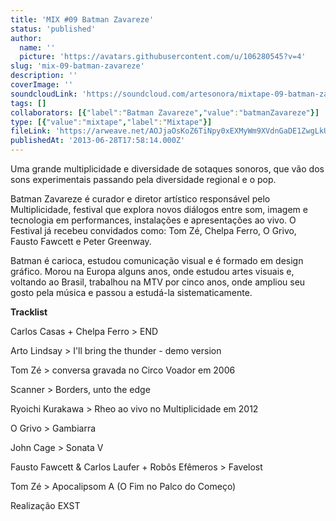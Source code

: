 ```yaml
---
title: 'MIX #09 Batman Zavareze'
status: 'published'
author:
  name: ''
  picture: 'https://avatars.githubusercontent.com/u/106280545?v=4'
slug: 'mix-09-batman-zavareze'
description: ''
coverImage: ''
soundcloudLink: 'https://soundcloud.com/artesonora/mixtape-09-batman-zavareze?in=artesonora/sets/programas2013&si=30c9c5c86a5e4f7d87363e2d7a112aac&utm_source=clipboard&utm_medium=text&utm_campaign=social_sharing'
tags: []
collaborators: [{"label":"Batman Zavareze","value":"batmanZavareze"}]
type: [{"value":"mixtape","label":"Mixtape"}]
fileLink: 'https://arweave.net/AOJjaOsKoZ6TiNpy0xEXMyWm9XVdnGaDE1ZwgLkUsy0'
publishedAt: '2013-06-28T17:58:14.000Z'
---
```


Uma grande multiplicidade e diversidade de sotaques sonoros, que vão dos sons experimentais passando pela diversidade regional e o pop.

Batman Zavareze é curador e diretor artístico responsável pelo Multiplicidade, festival que explora novos diálogos entre som, imagem e tecnologia em performances, instalações e apresentações ao vivo. O Festival já recebeu convidados como: Tom Zé, Chelpa Ferro, O Grivo, Fausto Fawcett e Peter Greenway.

Batman é carioca, estudou comunicação visual e é formado em design gráfico. Morou na Europa alguns anos, onde estudou artes visuais e, voltando ao Brasil, trabalhou na MTV por cinco anos, onde ampliou seu gosto pela música e passou a estudá-la sistematicamente.

**Tracklist**

Carlos Casas + Chelpa Ferro &gt; END

Arto Lindsay &gt; I'll bring the thunder - demo version

Tom Zé &gt; conversa gravada no Circo Voador em 2006

Scanner &gt; Borders, unto the edge

Ryoichi Kurakawa &gt; Rheo ao vivo no Multiplicidade em 2012

O Grivo &gt; Gambiarra

John Cage &gt; Sonata V

Fausto Fawcett & Carlos Laufer + Robôs Efêmeros &gt; Favelost

Tom Zé &gt; Apocalipsom A (O Fim no Palco do Começo)

Realização EXST
